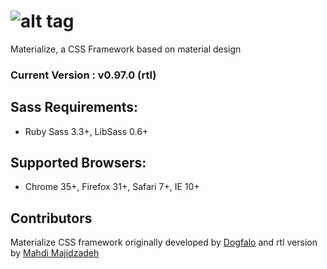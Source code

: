 ![alt tag](https://raw.github.com/dogfalo/materialize/master/images/materialize.gif)
===========

Materialize, a CSS Framework based on material design

### Current Version : v0.97.0 (rtl)

## Sass Requirements:
- Ruby Sass 3.3+, LibSass 0.6+

## Supported Browsers:
- Chrome 35+, Firefox 31+, Safari 7+, IE 10+

## Contributors

Materialize CSS framework originally developed by [Dogfalo](https://github.com/Dogfalo/materialize) and rtl version by [Mahdi Majidzadeh](https://github.com/MahdiMajidzadeh)
